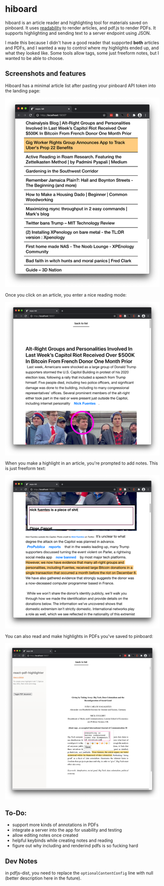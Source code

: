 # hiboard

hiboard is an article reader and highlighting tool for materials saved on pinboard. It uses
[readability](https://github.com/mozilla/readability) to render articles, and pdf.js to render PDFs.
It supports highlighting and sending text to a server endpoint using JSON.

I made this because I didn't have a good reader that supported **both** articles and PDFs, and I
wanted a way to control where my highlights ended up, and what they looked like. Some tools allow
tags, some just freeform notes, but I wanted to be able to choose.

## Screenshots and features

Hiboard has a minimal article list after pasting your pinboard API token into the landing page:

![article list](./screenshots/list.png)

Once you click on an article, you enter a nice reading mode:

![reading mode](./screenshots/article.png)

When you make a highlight in an article, you're prompted to add notes. This is just freeform text:

![highlighting](./screenshots/highlight.png)

You can also read and make highlights in PDFs you've saved to pinboard:

![pdfs](./screenshots/pdf.png)

## To-Do:

- support more kinds of annotations in PDFs
- integrate a server into the app for usability and testing
- allow editing notes once created
- helpful keybinds while creating notes and reading
- figure out why including and renderind pdfs is so fucking hard

## Dev Notes

in pdfjs-dist, you need to replace the `optionalContentConfig` line with null (better
description here in the future).
